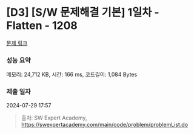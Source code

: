 # [D3] [S/W 문제해결 기본] 1일차 - Flatten - 1208 

[문제 링크](https://swexpertacademy.com/main/code/problem/problemDetail.do?contestProbId=AV139KOaABgCFAYh) 

### 성능 요약

메모리: 24,712 KB, 시간: 166 ms, 코드길이: 1,084 Bytes

### 제출 일자

2024-07-29 17:57



> 출처: SW Expert Academy, https://swexpertacademy.com/main/code/problem/problemList.do